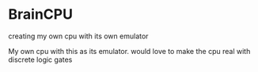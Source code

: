 # BrainCPU
creating my own cpu with its own emulator

My own cpu with this as its emulator. would love to make the cpu real with discrete logic gates
